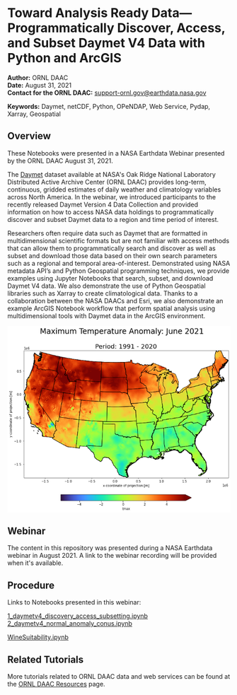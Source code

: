 # Toward Analysis Ready Data—Programmatically Discover, Access, and Subset Daymet V4 Data with Python and ArcGIS

**Author:** ORNL DAAC       
**Date:** August 31, 2021       
**Contact for the ORNL DAAC:** support-ornl.gov@earthdata.nasa.gov       

**Keywords:** Daymet, netCDF, Python, OPeNDAP, Web Service, Pydap, Xarray, Geospatial       

## Overview       
These Notebooks were presented in a NASA Earthdata Webinar presented by the ORNL DAAC August 31, 2021.

The [Daymet](https://daymet.ornl.gov/) dataset available at NASA's Oak Ridge National Laboratory Distributed Active Archive Center (ORNL DAAC) provides long-term, continuous, gridded estimates of daily weather and climatology variables across North America. In the webinar, we introduced participants to the recently released Daymet Version 4 Data Collection and provided information on how to access NASA data holdings to programmatically discover and subset Daymet data to a region and time period of interest.

Researchers often require data such as Daymet that are formatted in multidimensional scientific formats but are not familiar with access methods that can allow them to programmatically search and discover as well as subset and download those data based on their own search parameters such as a regional and temporal area-of-interest. Demonstrated using NASA metadata API’s and Python Geospatial programming techniques, we provide examples using Jupyter Notebooks that search, subset, and download Daymet V4 data. We also demonstrate the use of Python Geospatial libraries such as Xarray to create climatological data. Thanks to a collaboration between the NASA DAACs and Esri, we also demonstrate an example ArcGIS Notebook workflow that perform spatial analysis using multidimensional tools with Daymet data in the ArcGIS environment.

<img src="images\JuneAnomaly_saveas.PNG" width="750" style="display:block;margin-left: auto; margin-right:auto;">

## Webinar
The content in this repository was presented during a NASA Earthdata webinar in August 2021. A link to the webinar recording will be provided when it's available.

## Procedure

Links to Notebooks presented in this webinar:

[1_daymetv4_discovery_access_subsetting.ipynb](1_daymetv4_discovery_access_subsetting.ipynb)     
[2_daymetv4_normal_anomaly_conus.ipynb](2_daymetv4_normal_anomaly_conus.ipynb)

[WineSuitability.ipynb](WineSuitability.ipynb)

## Related Tutorials
More tutorials related to ORNL DAAC data and web services can be found at the [ORNL DAAC Resources](https://daac.ornl.gov/resources/) page.
